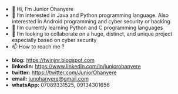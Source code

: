 - 👋 Hi, I’m Junior Ohanyere 
- 👀 I’m interested in Java and Python programming language. Also interested in Android programming and cyber security or hacking 
- 🌱 I’m currently learning Python and C programming languages
- 💞️ I’m looking to collaborate on a huge, distinct, and unique project especially based on cyber security 
- 📫 How to reach me ? 
* **blog:** https://twinjnr.blogspot.com
* **linkedin:** https://www.linkedin.com/in/juniorohanyere
* **twitter:** https://twitter.com/JuniorOhanyere
* **email:** junohanyere@gmail.com
* **whatsApp:** 07089331525, 09134301656

<!---
juniorohanyere/juniorohanyere is a ✨ special ✨ repository because its `README.md` (this file) appears on your GitHub profile.
You can click the Preview link to take a look at your changes.
--->

